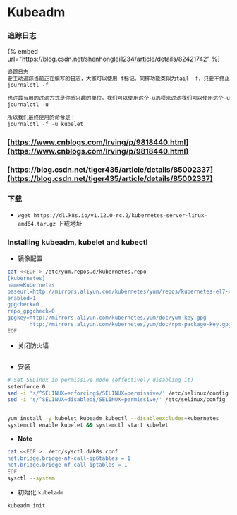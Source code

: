 # Kubeadm



### 追踪日志



{% embed url="https://blog.csdn.net/shenhonglei1234/article/details/82421742" %}

```java
追踪日志 
要主动追踪当前正在编写的日志，大家可以使用-f标记。同样功能类似为tail -f，只要不终止，会一直监控 
journalctl -f 

也许最有用的过滤方式是你感兴趣的单位。我们可以使用这个-u选项来过滤我们可以使用这个-u选项来过滤 
journalctl -u 

所以我们最终使用的命令是： 
journalctl -f -u kubelet
```

### 



### 

### 

### [https://www.cnblogs.com/Irving/p/9818440.html](https://www.cnblogs.com/Irving/p/9818440.html)

### [https://blog.csdn.net/tiger435/article/details/85002337](https://blog.csdn.net/tiger435/article/details/85002337)

### 下载

* `wget https://dl.k8s.io/v1.12.0-rc.2/kubernetes-server-linux-amd64.tar.gz` 下载地址

### Installing kubeadm, kubelet and kubectl

* 镜像配置

```bash
cat <<EOF > /etc/yum.repos.d/kubernetes.repo
[kubernetes]
name=Kubernetes
baseurl=http://mirrors.aliyun.com/kubernetes/yum/repos/kubernetes-el7-x86_64
enabled=1
gpgcheck=0
repo_gpgcheck=0
gpgkey=http://mirrors.aliyun.com/kubernetes/yum/doc/yum-key.gpg
       http://mirrors.aliyun.com/kubernetes/yum/doc/rpm-package-key.gpg
EOF
```

* 关闭防火墙

```bash

```

* 安装

```bash
# Set SELinux in permissive mode (effectively disabling it)
setenforce 0
sed -i 's/^SELINUX=enforcing$/SELINUX=permissive/' /etc/selinux/config
sed -i 's/^SELINUX=disabled$/SELINUX=permissive/' /etc/selinux/config


yum install -y kubelet kubeadm kubectl --disableexcludes=kubernetes
systemctl enable kubelet && systemctl start kubelet

```

* **Note**

```bash
cat <<EOF >  /etc/sysctl.d/k8s.conf
net.bridge.bridge-nf-call-ip6tables = 1
net.bridge.bridge-nf-call-iptables = 1
EOF
sysctl --system
```

* 初始化 `kubeladm`

```bash
kubeadm init
```

